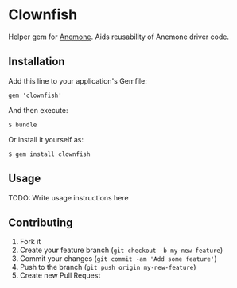 # Clownfish

Helper gem for [Anemone](http://anemone.rubyforge.org/).  Aids reusability of
Anemone driver code.

## Installation

Add this line to your application's Gemfile:

    gem 'clownfish'

And then execute:

    $ bundle

Or install it yourself as:

    $ gem install clownfish

## Usage

TODO: Write usage instructions here

## Contributing

1. Fork it
2. Create your feature branch (`git checkout -b my-new-feature`)
3. Commit your changes (`git commit -am 'Add some feature'`)
4. Push to the branch (`git push origin my-new-feature`)
5. Create new Pull Request
